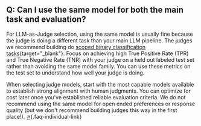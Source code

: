 ## Q: Can I use the same model for both the main task and evaluation?

For LLM-as-Judge selection, using the same model is usually fine because the judge is doing a different task than your main LLM pipeline. The judges we recommend building do [scoped binary classification tasks](#q-why-do-you-recommend-binary-passfail-evaluations-instead-of-1-5-ratings-likert-scales){target="_blank"}. Focus on achieving high True Positive Rate (TPR) and True Negative Rate (TNR) with your judge on a held out labeled test set rather than avoiding the same model family.  You can use these metrics on the test set to understand how well your judge is doing.

When selecting judge models, start with the most capable models available to establish strong alignment with human judgments. You can optimize for cost later once you've established reliable evaluation criteria. We do not recommend using the same model for open ended preferences or response quality (but we don't recommend building judges this way in the first place!). [↗](/blog/posts/evals-faq/can-i-use-the-same-model-for-both-the-main-task-and-evaluation.html){.faq-individual-link}
